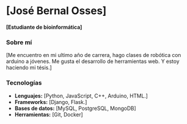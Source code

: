 # **[José Bernal Osses]**

**[Estudiante de bioinformática]**

###  **Sobre mí**
[Me encuentro en mi ultimo año de carrera, hago clases de robótica con arduino a jóvenes. Me gusta el desarrollo de herramientas web. Y estoy haciendo mi tésis.] 

###  **Tecnologías**
* **Lenguajes:** [Python, JavaScript, C++, Arduino, HTML.]
* **Frameworks:** [Django, Flask.]
* **Bases de datos:** [MySQL, PostgreSQL, MongoDB]
* **Herramientas:** [Git, Docker]
<!--
**JoseBernalOsses/JoseBernalOsses** is a ✨ _special_ ✨ repository because its `README.md` (this file) appears on your GitHub profile.

Here are some ideas to get you started:

- 🔭 I’m currently working on ...
- 🌱 I’m currently learning ...
- 👯 I’m looking to collaborate on ...
- 🤔 I’m looking for help with ...
- 💬 Ask me about ...
- 📫 How to reach me: ...
- 😄 Pronouns: ...
- ⚡ Fun fact: ...
-->
